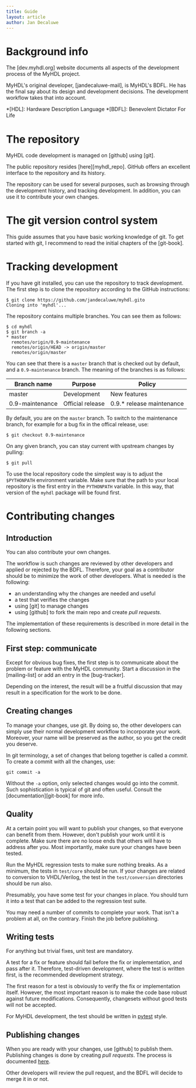 ```yaml
---
title: Guide
layout: article
author: Jan Decaluwe
---
```


Background info
===============

The [dev.myhdl.org] website documents all aspects of the development
process of the MyHDL project. 

MyHDL's original developer, [jandecaluwe-mail], is MyHDL's BDFL. He has the
final say about its design and development decisions.  The development workflow
takes that into account.

*[HDL]: Hardware Description Language 
*[BDFL]: Benevolent Dictator For Life

The repository
==============

MyHDL code development is managed on [github] using [git].

The public repository resides [here][myhdl_repo].  GitHub offers an excellent
interface to the repository and its history. 

The repository can be used for several purposes, such as browsing through the
development history, and tracking development. In addition, you can use it to
contribute your own changes.  

The git version control system
==============================

This guide assumes that you have basic working knowledge of git.
To get started with git, I recommend to read the initial
chapters of the [git-book].

Tracking development
====================

If you have git installed, you can use the repository to track development.
The first step is to clone the repository according to the GitHub instructions:

```
$ git clone https://github.com/jandecaluwe/myhdl.gito
Cloning into 'myhdl'...
```

The repository contains multiple branches. You can see them as follows:

```
$ cd myhdl
$ git branch -a
* master
  remotes/origin/0.9-maintenance
  remotes/origin/HEAD -> origin/master
  remotes/origin/master
```   

You can see that there is a `master` branch that is checked out by
default, and a `0.9-maintenance` branch. The meaning of the
branches is as follows: 

Branch name       |  Purpose          | Policy                                                       
------------------|-------------------|---------------------------
 master           |  Development      | New features 
 0.9-maintenance  |  Official release | 0.9.* release maintenance 

By default, you are on the `master` branch. To switch to the maintenance
branch, for example for a bug fix in the offical release, use:

```
$ git checkout 0.9-maintenance
```

On any given branch, you can stay current with upstream changes
by pulling:

```
$ git pull 
```

To use the local repository code the simplest way is to adjust the
`$PYTHONPATH` environment variable. Make sure that the path to your local
repository is the first entry in the `PYTHONPATH` variable. In this way, that
version of the `myhdl` package will be found first.

Contributing changes 
====================

Introduction
------------

You can also contribute your own changes. 

The workflow is such changes are reviewed by other developers and applied or
rejected by the BDFL. Therefore, your goal as a contributor should be to
minimize the work of other developers. What is needed is the following:

* an understanding why the changes are needed and useful
* a test that verifies the changes
* using [git] to manage changes
* using [github] to fork the main repo and create *pull requests*.

The implementation of these requirements is described in more detail in the
following sections.

First step: communicate 
-----------------------

Except for obvious bug fixes, the first step is to communicate about the
problem or feature with the MyHDL community.  Start a discussion in the
[mailing-list] or add an entry in the [bug-tracker].

Depending on the interest, the result will be a fruitful discussion that may
result in a specification for the work to be done.

Creating changes
----------------

To manage your changes, use git. By doing so, the other developers can simply
use their normal development workflow to incorporate your work.  Moreover, your
name will be preserved as the author, so you get the credit you deserve.

In git terminology, a set of changes that belong together is called a *commit*.
To create a commit with all the changes, use: 

```
git commit -a
```

Without the `-a` option, only selected changes would go into the commit.
Such sophistication is typical of git and often useful. Consult the
[documentation][git-book] for more info.

Quality
-------

At a certain point you will want to publish your changes, so that everyone can
benefit from them. However, don't publish your work until it is complete.  Make
sure there are no loose ends that others will have to address after you.  Most
importantly, make sure your changes have been tested.

Run the MyHDL regression tests to make sure nothing breaks.  As a minimum, the
tests in `test/core` should be run. If your changes are related to conversion
to VHDL/Verilog, the test in the `test/conversion` directories should be run
also.

Presumably, you have some test for your changes in place.  You should turn it
into a test that can be added to the regression test suite.

You may need a number of commits to complete your work. That isn't a problem at
all, on the contrary. Finish the job before publishing. 

Writing tests
-------------

For anything but trivial fixes, unit test are mandatory.

A test for a fix or feature should fail before the fix or implementation, and
pass after it. Therefore, test-driven development, where the test is written
first, is the recommended development strategy.

The first reason for a test is obviously to verify the fix or implementation
itself. However, the most important reason is to make the code base robust
against future modifications. Consequently, changesets without good tests will
not be accepted.

For MyHDL development, the test should be written in [pytest][1] style.

[1]: http://pytest.org

Publishing changes
-------------------

When you are ready with your changes, use  [github] to publish them.
Publishing changes is done by creating *pull requests*. The process is
documented [here](https://help.github.com/articles/using-pull-requests/).

Other developers will review the pull request, and the BDFL will decide to
merge it in or not.

